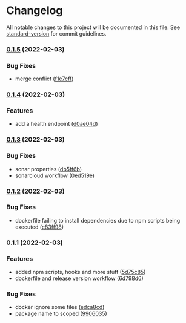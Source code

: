 # Changelog

All notable changes to this project will be documented in this file. See [standard-version](https://github.com/conventional-changelog/standard-version) for commit guidelines.

### [0.1.5](https://github.com/iotakingdoms/app/compare/v0.1.4...v0.1.5) (2022-02-03)


### Bug Fixes

* merge conflict ([f1e7cff](https://github.com/iotakingdoms/app/commit/f1e7cff1a535775df094c1ad3619360ce4c7f8fd))

### [0.1.4](https://github.com/iotakingdoms/app/compare/v0.1.3...v0.1.4) (2022-02-03)


### Features

* add a health endpoint ([d0ae04d](https://github.com/iotakingdoms/app/commit/d0ae04daddb70057a8bfb796c4bb5ba52e0ae472))

### [0.1.3](https://github.com/iotakingdoms/app/compare/v0.1.2...v0.1.3) (2022-02-03)


### Bug Fixes

* sonar properties ([db5ff6b](https://github.com/iotakingdoms/app/commit/db5ff6b8ccd65bfaa1c917431fbf5f0a185c2a91))
* sonarcloud workflow ([0ed519e](https://github.com/iotakingdoms/app/commit/0ed519e4678057d96925d4e71db27f8533728225))

### [0.1.2](https://github.com/iotakingdoms/app/compare/v0.1.1...v0.1.2) (2022-02-03)


### Bug Fixes

* dockerfile failing to install dependencies due to npm scripts being executed ([c83ff98](https://github.com/iotakingdoms/app/commit/c83ff980a7e79461ddd75e0f4dc8ba5fd47c9742))

### 0.1.1 (2022-02-03)


### Features

* added npm scripts, hooks and more stuff ([5d75c85](https://github.com/iotakingdoms/app/commit/5d75c859b661de5ef1e503b8750e876c56aa5b46))
* dockerfile and release version workflow ([6d798d6](https://github.com/iotakingdoms/app/commit/6d798d6fc34e8c923dee9ee8e954127de3a93e70))


### Bug Fixes

* docker ignore some files ([edca8cd](https://github.com/iotakingdoms/app/commit/edca8cd219207ac10e9e453ff9078df600a61abd))
* package name to scoped ([9906035](https://github.com/iotakingdoms/app/commit/99060357d412b41bc6215ddb5909c2cf48611aa7))
